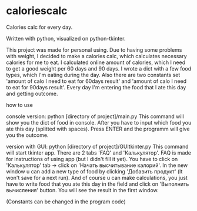 # caloriescalc

Calories calc for every day.

Written with python, visualized on python-tkinter.

This project was made for personal using. Due to having some problems with weight, I decided to make a calories calc, which calculates necessary calories for me to eat. I calculated online amount of calories, which I need to get a good weight per 60 days and 90 days.
I wrote a dict with a few food types, which I'm eating during the day. Also there are two constants set 'amount of calo I need to eat for 60days result' and 'amount of calo I need to eat for 90days result'. Every day I'm entering the food that I ate this day and getting outcome.


how to use


console version: python [directory of project]/main.py
This command will show you the dict of food in console. After you have to input which food you ate this day (splitted with spaces). Press ENTER and the programm will give you the outcome.

version with GUI: python [directory of project]/GUItkinter.py
This command will start tkinter app. There are 2 tabs 'FAQ' and 'Калькулятор'. FAQ is made for instructions of using app (but I didn't fill it yet). You have to click on 'Калькулятор' tab -> click on 'Начать высчитывание калорий'. In the new window u can add a new type of food by clicking 'Добавить продукт' (It won't save for a next run). And of course u can make calculations, you just have to write food that you ate this day in the field and click on 'Выполнить вычисления' button. You will see the result in the first window.

(Constants can be changed in the program code)
